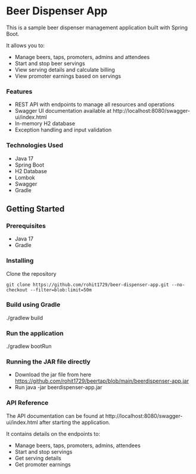 # Beer Dispenser App
This is a sample beer dispenser management application built with Spring Boot.

It allows you to:

* Manage beers, taps, promoters, admins and attendees
* Start and stop beer servings
* View serving details and calculate billing
* View promoter earnings based on servings

### Features
* REST API with endpoints to manage all resources and operations
* Swagger UI documentation available at http://localhost:8080/swagger-ui/index.html
* In-memory H2 database
* Exception handling and input validation

### Technologies Used
* Java 17
* Spring Boot
* H2 Database
* Lombok
* Swagger
* Gradle 

## Getting Started
### Prerequisites
* Java 17
* Gradle

### Installing
Clone the repository
```
git clone https://github.com/rohit1729/beer-dispenser-app.git --no-checkout --filter=blob:limit=50m
```

### Build using Gradle
./gradlew build

### Run the application
./gradlew bootRun

### Running the JAR file directly
* Download the jar file from here https://github.com/rohit1729/beertap/blob/main/beerdispenser-app.jar
* Run java -jar beerdispenser-app.jar 

### API Reference
The API documentation can be found at http://localhost:8080/swagger-ui/index.html after starting the application.

It contains details on the endpoints to:

* Manage beers, taps, promoters, admins, attendees
* Start and stop servings
* Get serving details
* Get promoter earnings
